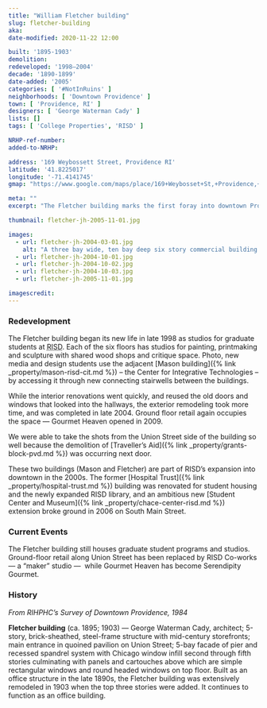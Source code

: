 ```yaml
---
title: "William Fletcher building"
slug: fletcher-building
aka: 
date-modified: 2020-11-22 12:00

built: '1895-1903'
demolition: 
redeveloped: '1998–2004'
decade: '1890-1899'
date-added: '2005'
categories: [ '#NotInRuins' ]
neighborhoods: [ 'Downtown Providence' ]
town: [ 'Providence, RI' ]
designers: [ 'George Waterman Cady' ]
lists: []
tags: [ 'College Properties', 'RISD' ]

NRHP-ref-number:
added-to-NRHP:

address: '169 Weybossett Street, Providence RI'
latitude: '41.8225017'
longitude: '-71.4141745'
gmap: "https://www.google.com/maps/place/169+Weybosset+St,+Providence,+RI+02903/@41.8225017,-71.4141745,17z/data=!3m1!4b1!4m5!3m4!1s0x89e445147843acf1:0x9c0b533f36d2ab8b!8m2!3d41.8225017!4d-71.4119858"

meta: ""
excerpt: "The Fletcher building marks the first foray into downtown Providence for RISD and its graduate students"

thumbnail: fletcher-jh-2005-11-01.jpg

images:
  - url: fletcher-jh-2004-03-01.jpg
    alt: "A three bay wide, ten bay deep six story commercial building. The first through fourth story are comprised of square windows, while the fifth story features half moon windows with arched tops, and the sixth story pairs two arched windows to every single window below. An ornate central entrace at 212 Union Street features an arch flanked by twin decorative corbels. The window lintels on the fifth floor feature decorative corinthian-style crests"
  - url: fletcher-jh-2004-10-01.jpg
  - url: fletcher-jh-2004-10-02.jpg
  - url: fletcher-jh-2004-10-03.jpg
  - url: fletcher-jh-2005-11-01.jpg

imagescredit: 
---
```


### Redevelopment

The Fletcher building began its new life in late 1998 as studios for graduate students at <abbr title="the Rhode Island School of Design">RISD</abbr>. Each of the six floors has studios for painting, printmaking and sculpture with shared wood shops and critique space. Photo, new media and design students use the adjacent [Mason building]({% link _property/mason-risd-cit.md %}) – the Center for Integrative Technologies – by accessing it through new connecting stairwells between the buildings.

While the interior renovations went quickly, and reused the old doors and windows that looked into the hallways, the exterior remodeling took more time, and was completed in late 2004. Ground floor retail again occupies the space — Gourmet Heaven opened in 2009.

We were able to take the shots from the Union Street side of the building so well because the demolition of [Traveller’s Aid]({% link _property/grants-block-pvd.md %}) was occurring next door.

These two buildings (Mason and Fletcher) are part of <span class="abbr">RISD</span>’s expansion into downtown in the 2000s. The former [Hospital Trust]({% link _property/hospital-trust.md %}) building was renovated for student housing and the newly expanded <span class="abbr">RISD</span> library, and an ambitious new [Student Center and Museum]({% link _property/chace-center-risd.md %}) extension broke ground in 2006 on South Main Street.


### Current Events

The Fletcher building still houses graduate student programs and studios. Ground-floor retail along Union Street has been replaced by <span class="abbr">RISD</span> Co-works — a “maker” studio —  while Gourmet Heaven has become Serendipity Gourmet. 


### History

_From RIHPHC’s Survey of Downtown Providence, 1984_ 

**Fletcher building** (ca. 1895; 1903) — George Waterman Cady, architect; 5-story, brick-sheathed, steel-frame structure with mid-century storefronts; main entrance in quoined pavilion on Union Street; 5-bay facade of pier and recessed spandrel system with Chicago window infill second through fifth stories culminating with panels and cartouches above which are simple rectangular windows and round headed windows on top floor. Built as an office structure in the late 1890s, the Fletcher building was extensively remodeled in 1903 when the top three stories were added. It continues to function as an office building.
